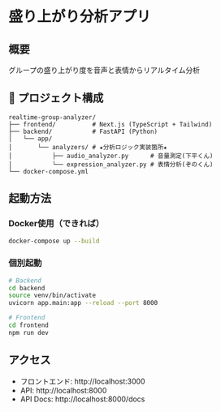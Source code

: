 # 盛り上がり分析アプリ

## 概要
グループの盛り上がり度を音声と表情からリアルタイム分析

## 📁 プロジェクト構成
```
realtime-group-analyzer/
├── frontend/          # Next.js (TypeScript + Tailwind)
├── backend/           # FastAPI (Python)
│   └── app/
│       └── analyzers/ # ★分析ロジック実装箇所★
│           ├── audio_analyzer.py      # 音量測定(下平くん)
│           └── expression_analyzer.py # 表情分析(ぞのくん)
└── docker-compose.yml
```

## 起動方法

### Docker使用（できれば）
```bash
docker-compose up --build
```

### 個別起動
```bash
# Backend
cd backend
source venv/bin/activate
uvicorn app.main:app --reload --port 8000

# Frontend
cd frontend
npm run dev
```

## アクセス
- フロントエンド: http://localhost:3000
- API: http://localhost:8000
- API Docs: http://localhost:8000/docs

